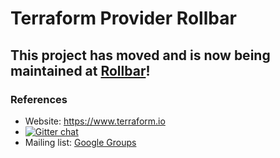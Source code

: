 # Terraform Provider Rollbar

## This project has moved and is now being maintained at [Rollbar](https://github.com/rollbar/terraform-provider-rollbar)!

### References
- Website: https://www.terraform.io
- [![Gitter chat](https://badges.gitter.im/hashicorp-terraform/Lobby.png)](https://gitter.im/hashicorp-terraform/Lobby)
- Mailing list: [Google Groups](http://groups.google.com/group/terraform-tool)
